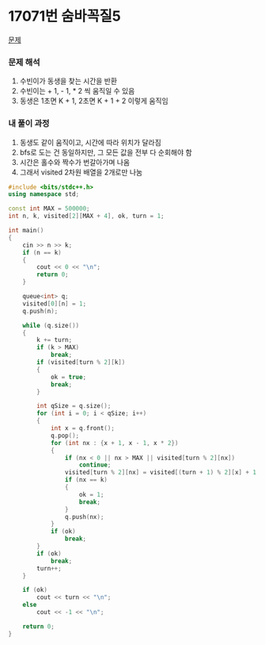 # 17071번 숨바꼭질5

[문제](https://www.acmicpc.net/problem/17071)

### 문제 해석

1. 수빈이가 동생을 찾는 시간을 반환
2. 수빈이는 + 1, - 1, \* 2 씩 움직일 수 있음
3. 동생은 1초면 K + 1, 2초면 K + 1 + 2 이렇게 움직임

### 내 풀이 과정

1. 동생도 같이 움직이고, 시간에 따라 위치가 달라짐
2. bfs로 도는 건 동일하지만, 그 모든 값을 전부 다 순회해야 함
3. 시간은 홀수와 짝수가 번갈아가며 나옴
4. 그래서 visited 2차원 배열을 2개로만 나눔

```c++
#include <bits/stdc++.h>
using namespace std;

const int MAX = 500000;
int n, k, visited[2][MAX + 4], ok, turn = 1;

int main()
{
    cin >> n >> k;
    if (n == k)
    {
        cout << 0 << "\n";
        return 0;
    }

    queue<int> q;
    visited[0][n] = 1;
    q.push(n);

    while (q.size())
    {
        k += turn;
        if (k > MAX)
            break;
        if (visited[turn % 2][k])
        {
            ok = true;
            break;
        }

        int qSize = q.size();
        for (int i = 0; i < qSize; i++)
        {
            int x = q.front();
            q.pop();
            for (int nx : {x + 1, x - 1, x * 2})
            {
                if (nx < 0 || nx > MAX || visited[turn % 2][nx])
                    continue;
                visited[turn % 2][nx] = visited[(turn + 1) % 2][x] + 1;
                if (nx == k)
                {
                    ok = 1;
                    break;
                }
                q.push(nx);
            }
            if (ok)
                break;
        }
        if (ok)
            break;
        turn++;
    }

    if (ok)
        cout << turn << "\n";
    else
        cout << -1 << "\n";

    return 0;
}
```
